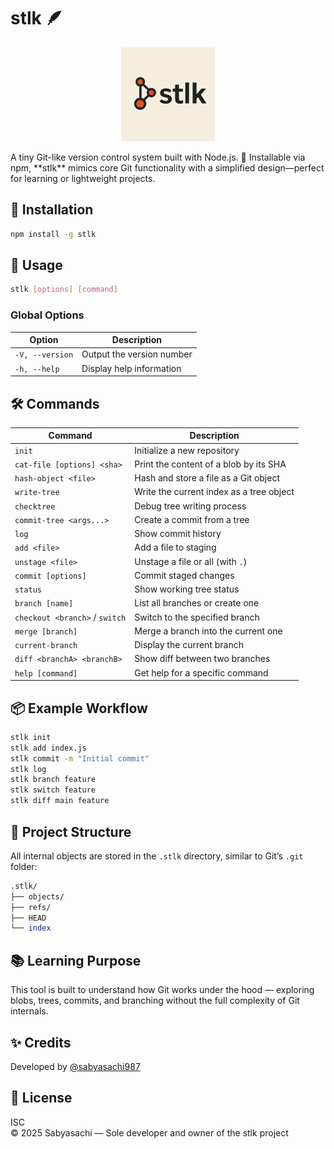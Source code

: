 # stlk 🪶
<p align="center"> <img src="./assets/logo.png" alt="stlk logo" width="150" /> </p>
A tiny Git-like version control system built with Node.js. 🚀  
Installable via npm, **stlk** mimics core Git functionality with a simplified design—perfect for learning or lightweight projects.


## 🚀 Installation

```bash
npm install -g stlk
```

## 🧠 Usage

```bash
stlk [options] [command]
```

### Global Options
| Option               | Description                   |
|----------------------|-------------------------------|
| `-V, --version`       | Output the version number     |
| `-h, --help`          | Display help information      |

## 🛠️ Commands

| Command                 | Description                                               |
|-------------------------|-----------------------------------------------------------|
| `init`                  | Initialize a new repository                                |
| `cat-file [options] <sha>` | Print the content of a blob by its SHA                   |
| `hash-object <file>`    | Hash and store a file as a Git object                     |
| `write-tree`            | Write the current index as a tree object                  |
| `checktree`             | Debug tree writing process                                |
| `commit-tree <args...>` | Create a commit from a tree                               |
| `log`                   | Show commit history                                       |
| `add <file>`            | Add a file to staging                                     |
| `unstage <file>`        | Unstage a file or all (with `.`)                          |
| `commit [options]`      | Commit staged changes                                     |
| `status`                | Show working tree status                                  |
| `branch [name]`         | List all branches or create one                           |
| `checkout <branch>` / `switch` | Switch to the specified branch                         |
| `merge [branch]`        | Merge a branch into the current one                       |
| `current-branch`        | Display the current branch                                |
| `diff <branchA> <branchB>` | Show diff between two branches                          |
| `help [command]`        | Get help for a specific command                           |

## 📦 Example Workflow

```bash
stlk init
stlk add index.js
stlk commit -m "Initial commit"
stlk log
stlk branch feature
stlk switch feature
stlk diff main feature
```

## 📁 Project Structure

All internal objects are stored in the `.stlk` directory, similar to Git’s `.git` folder:

```perl
.stlk/
├── objects/
├── refs/
├── HEAD
└── index
```

## 📚 Learning Purpose

This tool is built to understand how Git works under the hood — exploring blobs, trees, commits, and branching without the full complexity of Git internals. 

## ✨ Credits

Developed by [@sabyasachi987](https://github.com/sabyasachi987)

## 📜 License

ISC  
© 2025 Sabyasachi — Sole developer and owner of the stlk project